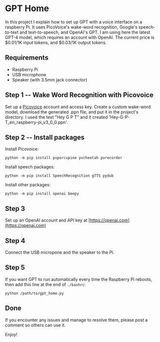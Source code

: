 # GPT Home
In this project I explain how to set up GPT with a voice interface on a raspberry Pi. It uses PicoVoice's wake-word recognition, Google's speech-to-text and text-to-speech, and OpenAI's GPT. I am using here the latest GPT-4 model, which requires an account with OpenAI. The current price is $0.01/1K input tokens, and $0.03/1K output tokens.

## Requirements
* Raspberry Pi
* USB microphone
* Speaker (with 3.5mm jack connector)

## Step 1 -- Wake Word Recognition with Picovoice
Set up a [Picovoice](https://picovoice.ai/docs/quick-start/porcupine-python/) account and access key.
Create a custom wake-word model, download the generated .ppn file, and put it in the project's directory.
I used the text "Hey G P T" and it created 'Hey-G-P-T_en_raspberry-pi_v3_0_0.ppn'.

## Step 2 -- Install packages

Install Picovoice:

`python -m pip install pvporcupine pvcheetah pvrecorder`

Install speech packages:

`python -m pip install SpeechRecognition gTTS pydub`

Install other packages:

`python -m pip install openai beepy`

## Step 3
Set up an OpenAI account and API key at [https://openai.com](https://openai.com)

## Step 4
Connect the USB micropone and the speaker to the Pi.

## Step 5
If you want GPT to run automatically every time the Raspberry Pi reboots, then add this line at the end of `./bashrc`:

`python /path/to/gpt_home.py`

## Done
If you encounter any issues and manage to resolve them, please post a comment so others can use it.

Enjoy!
